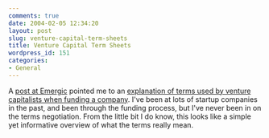 ```yaml
---
comments: true
date: 2004-02-05 12:34:20
layout: post
slug: venture-capital-term-sheets
title: Venture Capital Term Sheets
wordpress_id: 151
categories:
- General
---
```


A [post at Emergic](http://www.emergic.org/archives/2004/02/05/index.html#vc_term_sheet) pointed me to an [explanation of terms used by venture capitalists when funding a company](http://www.tbray.org/ongoing/When/200x/2004/01/29/TermsheetBounce). I've been at lots of startup companies in the past, and been through the funding process, but I've never been in on the terms negotiation. From the little bit I do know, this looks like a simple yet informative overview of what the terms really mean.
